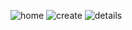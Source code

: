 ![home](https://github.com/user-attachments/assets/62e5a8df-52ec-4ace-9bcb-6cd5f59036a3)
![create](https://github.com/user-attachments/assets/0d574003-0c6f-4bd9-a35f-b650587e0fb7)
![details](https://github.com/user-attachments/assets/5058291a-e9c9-4b05-873e-778e26e16f71)
